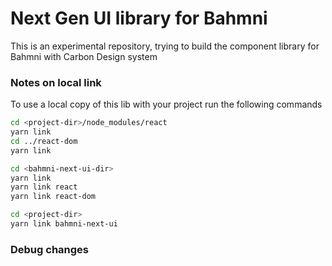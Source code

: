 # Next Gen UI library for Bahmni

This is an experimental repository, trying to build the component library for Bahmni with Carbon Design system

### Notes on local link

To use a local copy of this lib with your project run the following commands

```bash
cd <project-dir>/node_modules/react
yarn link
cd ../react-dom
yarn link

cd <bahmni-next-ui-dir>
yarn link
yarn link react
yarn link react-dom

cd <project-dir>
yarn link bahmni-next-ui
```

### Debug changes
